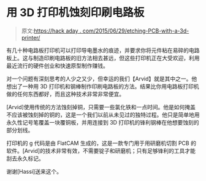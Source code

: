# 用 3D 打印机蚀刻印刷电路板

> 原文:[https://hack aday . com/2015/06/29/etching-PCB-with-a-3d-printer/](https://hackaday.com/2015/06/29/etching-pcbs-with-a-3d-printer/)

有几十种电路板打印机可以打印导电墨水的痕迹，并要求你将元件粘在易碎的电路板上。这与制造印刷电路板的旧方法相去甚远，但这些打印机正在大受欢迎，利用最近流行的硬件创业和快速原型制作赚钱。

对一个问题有深刻思考的人少之又少，但幸运的我们【Arvid】就是其中之一。他想出了一种用 3D 打印机和钢棒制作印刷电路板的方法。结果比你用电路板打印机做的任何东西都好，而且这种技术非常非常便宜。

[Arvid]使用传统的方法蚀刻掉铜，只需要一些氯化铁和一点时间。他是如何掩盖不应该被蚀刻掉的铜的，这是一个我们以前从未见过的独特过程。他只是简单地用永久性记号笔覆盖一块覆铜板，并用连接到 3D 打印机的锋利钢棒在他想要蚀刻的部分划线。

打印机的 g 代码是由 FlatCAM 生成的，这是一款专门用于用研磨机切割 PCB 的软件。[Arvid]的技术非常有效，不需要锭子和研磨机；只有足够锋利的工具才能刮去永久标记。

谢谢[Hassi]送来这个。